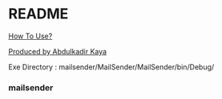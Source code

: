 # README

[How To Use?](https://abdulkadirkaya.com.tr/2019/07/18/mail-sender/ "How To Use?") 

[Produced by Abdulkadir Kaya](https://www.abdulkadirkaya.com.tr "Produced by Abdulkadir Kaya")

Exe Directory : mailsender/MailSender/MailSender/bin/Debug/

### mailsender
